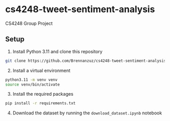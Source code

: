 # cs4248-tweet-sentiment-analysis
CS4248 Group Project

## Setup

1. Install Python 3.11 and clone this repository

```bash
git clone https://github.com/Brennanzuz/cs4248-tweet-sentiment-analysis.git
```

2. Install a virtual environment

```bash
python3.11 -m venv venv
source venv/bin/activate
```

3. Install the required packages

```bash
pip install -r requirements.txt
```

4. Download the dataset by running the `download_dataset.ipynb` notebook